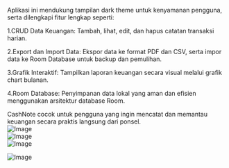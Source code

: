 Aplikasi ini mendukung tampilan dark theme untuk kenyamanan pengguna, serta dilengkapi fitur lengkap seperti:

1.CRUD Data Keuangan: Tambah, lihat, edit, dan hapus catatan transaksi harian.

2.Export dan Import Data: Ekspor data ke format PDF dan CSV, serta impor data ke Room Database untuk backup dan pemulihan.

3.Grafik Interaktif: Tampilkan laporan keuangan secara visual melalui grafik chart bulanan.

4.Room Database: Penyimpanan data lokal yang aman dan efisien menggunakan arsitektur database Room.

CashNote cocok untuk pengguna yang ingin mencatat dan memantau keuangan secara praktis langsung dari ponsel.
<br>![Image](https://github.com/user-attachments/assets/f920e5be-e59b-4a27-bb38-c5e80018fe5c)<br>
![Image](https://github.com/user-attachments/assets/917d41df-3735-45b5-80c8-b4846a73e3df)<br>
![Image](https://github.com/user-attachments/assets/9ad42bc8-9946-4633-89c4-21d880f6ec20)<br>

![Image](https://github.com/user-attachments/assets/42959193-b31d-4925-b560-9422fcd09839)<br>
